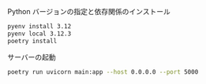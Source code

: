 Python バージョンの指定と依存関係のインストール
```sh
pyenv install 3.12
pyenv local 3.12.3
poetry install
```

サーバーの起動
```sh
poetry run uvicorn main:app --host 0.0.0.0 --port 5000
```